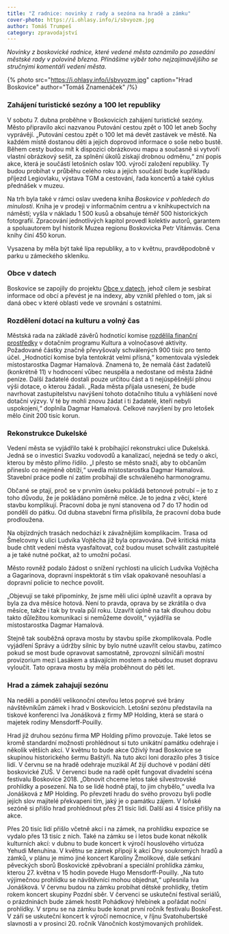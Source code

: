 ```yaml
---
title: "Z radnice: novinky z rady a sezóna na hradě a zámku"
cover-photo: https://i.ohlasy.info/i/sbvyozm.jpg
author: Tomáš Trumpeš
category: zpravodajství
---
```


*Novinky z boskovické radnice, které vedené města oznámilo po zasedání městské rady v polovině března. Přinášíme výběr toho nejzajímavějšího se stručnými komentáři vedení města.*

{% photo src="https://i.ohlasy.info/i/sbvyozm.jpg" caption="Hrad Boskovice" author="Tomáš Znamenáček" /%}

### Zahájení turistické sezóny a 100 let republiky

V sobotu 7. dubna proběhne v Boskovicích zahájení turistické sezóny. Město připravilo akci nazvanou Putování cestou zpět o 100 let aneb Sochy vyprávějí. „Putování cestou zpět o 100 let má devět zastávek ve městě. Na každém místě dostanou děti a jejich doprovod informace o soše nebo bustě. Během cesty budou mít k dispozici obrázkovou mapu a současně si vytvoří vlastní obrázkový sešit, za splnění úkolů získají drobnou odměnu,“ zní popis akce, která je součástí letošních oslav 100. výročí založení republiky. Ty budou probíhat v průběhu celého roku a jejich součástí bude kupříkladu příjezd Legiovlaku, výstava TGM a cestování, řada koncertů a také cyklus přednášek v muzeu.

Na trh byla také v rámci oslav uvedena kniha *Boskovice v pohledech do minulosti*. Kniha je v prodeji v informačním centru a v knihkupectvích na náměstí; vyšla v nákladu 1 500 kusů a obsahuje téměř 500 historických fotografií. Zpracování jednotlivých kapitol provedl kolektiv autorů, garantem a spoluautorem byl historik Muzea regionu Boskovicka Petr Vítámvás. Cena knihy činí 450 korun.

Vysazena by měla být také lípa republiky, a to v květnu, pravděpodobně v parku u zámeckého skleníku.

### Obce v datech

Boskovice se zapojily do projektu [Obce v datech](http://www.obcevdatech.cz/detail/boskovice), jehož cílem je sesbírat informace od obcí a převést je na indexy, aby vznikl přehled o tom, jak si daná obec v které oblasti vede ve srovnání s ostatními.

### Rozdělení dotací na kulturu a volný čas

Městská rada na základě závěrů hodnotící komise [rozdělila finanční prostředky](http://boskovice.cz/vysledne-rozdeleni-dotacniho-programu-kultura-a-nbsp-volnocasove-aktivity/d-33013) v dotačním programu Kultura a volnočasové aktivity. Požadované částky značně převyšovaly schválených 900 tisíc pro tento účel. „Hodnotící komise byla tentokrát velmi přísná,“ komentovala výsledek místostarostka Dagmar Hamalová. Znamená to, že nemalá část žadatelů (konkrétně 11) v hodnocení vůbec neuspěla a nedostane od města žádné peníze. Další žadatelé dostali pouze určitou část a ti nejúspěšnější plnou výši dotace, o kterou žádali. „Rada města přijala usnesení, že bude navrhovat zastupitelstvu navýšení tohoto dotačního titulu a vyhlášení nové dotační výzvy. V té by mohli znovu žádat i ti žadatelé, kteří nebyli uspokojeni,“ doplnila Dagmar Hamalová. Celkové navýšení by pro letošek mělo činit 200 tisíc korun.

### Rekonstrukce Dukelské

Vedení města se vyjádřilo také k probíhající rekonstrukci ulice Dukelská. Jedná se o investici Svazku vodovodů a kanalizací, nejedná se tedy o akci, kterou by město přímo řídilo. „I přesto se město snaží, aby to občanům přineslo co nejméně obtíží,“ uvedla místostarostka Dagmar Hamalová. Stavební práce podle ní zatím probíhají dle schváleného harmonogramu.

Občané se ptají, proč se v prvním úseku pokládá betonové potrubí – je to z toho důvodu, že je pokládáno poměrně mělce. Je to jedna z věcí, které stavbu komplikují. Pracovní doba je nyní stanovena od 7 do 17 hodin od pondělí do pátku. Od dubna stavební firma přislíbila, že pracovní doba bude prodloužena.

Na objízdných trasách nedochází k závažnějším komplikacím. Trasa od Šmelcovny k ulici Ludvíka Vojtěcha již byla opravována. Dvě kritická místa bude chtít vedení města vyasfaltovat, což budou muset schválit zastupitelé a je také nutné počkat, až to umožní počasí.

Město rovněž podalo žádost o snížení rychlosti na ulicích Ludvíka Vojtěcha a Gagarinova, dopravní inspektorát s tím však opakovaně nesouhlasí a dopravní policie to nechce povolit. 

„Objevují se také připomínky, že jsme měli ulici úplně uzavřít a oprava by byla za dva měsíce hotová. Není to pravda, oprava by se zkrátila o dva měsíce, takže i tak by trvala půl roku. Uzavřít úplně na tak dlouhou dobu takto důležitou komunikaci si nemůžeme dovolit,“ vyjádřila se místostarostka Dagmar Hamalová.

Stejně tak souběžná oprava mostu by stavbu spíše zkomplikovala. Podle vyjádření Správy a údržby silnic by bylo nutné uzavřít celou stavbu, zatímco pokud se most bude opravovat samostatně, zprovozní silničáři mostní provizorium mezi Lasákem a stávajícím mostem a nebudou muset dopravu vyloučit. Tato oprava mostu by měla proběhnout do pěti let.

### Hrad a zámek zahajují sezónu

Na neděli a pondělí velikonoční otevřou letos poprvé své brány návštěvníkům zámek i hrad v Boskovicích. Letošní sezónu představila na tiskové konferenci Iva Jonášková z firmy MP Holding, která se stará o majetek rodiny Mensdorff-Pouilly.

Hrad již druhou sezónu firma MP Holding přímo provozuje. Také letos se kromě standardní možnosti prohlédnout si tuto unikátní památku odehraje i několik větších akcí. V květnu to bude akce Oživlý hrad Boskovice se skupinou historického šermu Baštýři. Na tuto akci loni dorazilo přes 3 tisíce lidí. V červnu se na hradě odehraje muzikál Ať žijí duchové v podání dětí boskovické ZUŠ. V červenci bude na radě opět fungovat divadelní scéna festivalu Boskovice 2018. „Obnovit chceme letos také silvestrovské prohlídky a posezení. Na to se lidé hodně ptají, to jim chybělo,“ uvedla Iva Jonášková z MP Holding. Po převzetí hradu do svého provozu byli podle jejích slov majitelé překvapeni tím, jaký je o památku zájem. V loňské sezóně si přišlo hrad prohlédnout přes 21 tisíc lidí. Další asi 4 tisíce přišly na akce.

Přes 20 tisíc lidí přišlo včetně akcí i na zámek, na prohlídku expozice se vydalo přes 13 tisíc z nich. Také na zámku se i letos bude konat několik kulturních akcí: v dubnu to bude koncert k výročí houslového virtuóza Yehudi Menuhina. V květnu se zámek připojí k akci Dny soukromých hradů a zámků, v plánu je mimo jiné koncert Karolíny Žmolíkové, dále setkání pěveckých sborů Boskovické zpěvobraní a speciální prohlídka zámku, kterou 27. května v 15 hodin povede Hugo Mensdorff-Pouilly. „Na tuto výjimečnou prohlídku se návštěvníci mohou objednat,“ upřesnila Iva Jonášková. V červnu budou na zámku probíhat dětské prohlídky, třetím rokem koncert skupiny Pozdní sběr. V červenci se uskuteční festival seriálů, o prázdninách bude zámek hostit Pohádkový hřebínek a pořádat noční prohlídky. V srpnu se na zámku bude konat první ročník festivalu BoskoFest. V září se uskuteční koncert k výročí nemocnice, v říjnu Svatohubertské slavnosti a v prosinci 20. ročník Vánočních kostýmovaných prohlídek.
